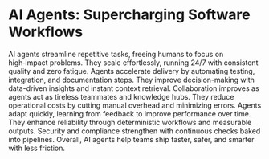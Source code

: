 # AI Agents: Supercharging Software Workflows

AI agents streamline repetitive tasks, freeing humans to focus on high‑impact problems.
They scale effortlessly, running 24/7 with consistent quality and zero fatigue.
Agents accelerate delivery by automating testing, integration, and documentation steps.
They improve decision-making with data-driven insights and instant context retrieval.
Collaboration improves as agents act as tireless teammates and knowledge hubs.
They reduce operational costs by cutting manual overhead and minimizing errors.
Agents adapt quickly, learning from feedback to improve performance over time.
They enhance reliability through deterministic workflows and measurable outputs.
Security and compliance strengthen with continuous checks baked into pipelines.
Overall, AI agents help teams ship faster, safer, and smarter with less friction.
